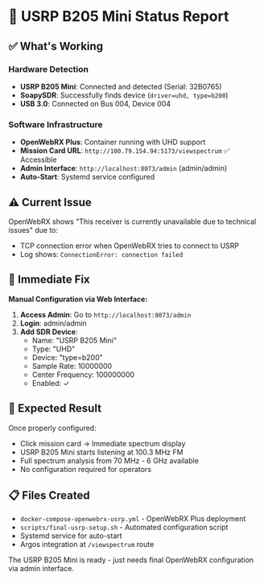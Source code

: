 # 🎯 USRP B205 Mini Status Report

## ✅ **What's Working**

### Hardware Detection
- **USRP B205 Mini**: Connected and detected (Serial: 32B0765)
- **SoapySDR**: Successfully finds device (`driver=uhd, type=b200`)
- **USB 3.0**: Connected on Bus 004, Device 004

### Software Infrastructure  
- **OpenWebRX Plus**: Container running with UHD support
- **Mission Card URL**: `http://100.79.154.94:5173/viewspectrum` ✅ Accessible
- **Admin Interface**: `http://localhost:8073/admin` (admin/admin)
- **Auto-Start**: Systemd service configured

## ⚠️ **Current Issue**

OpenWebRX shows "This receiver is currently unavailable due to technical issues" due to:
- TCP connection error when OpenWebRX tries to connect to USRP
- Log shows: `ConnectionError: connection failed`

## 🔧 **Immediate Fix**

**Manual Configuration via Web Interface:**

1. **Access Admin**: Go to `http://localhost:8073/admin`
2. **Login**: admin/admin  
3. **Add SDR Device**:
   - Name: "USRP B205 Mini"
   - Type: "UHD"
   - Device: "type=b200"
   - Sample Rate: 10000000
   - Center Frequency: 100000000
   - Enabled: ✓

## 🎯 **Expected Result**

Once properly configured:
- Click mission card → Immediate spectrum display
- USRP B205 Mini starts listening at 100.3 MHz FM
- Full spectrum analysis from 70 MHz - 6 GHz available
- No configuration required for operators

## 📋 **Files Created**

- `docker-compose-openwebrx-usrp.yml` - OpenWebRX Plus deployment
- `scripts/final-usrp-setup.sh` - Automated configuration script
- Systemd service for auto-start
- Argos integration at `/viewspectrum` route

The USRP B205 Mini is ready - just needs final OpenWebRX configuration via admin interface.